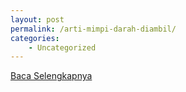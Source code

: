 ```yaml
---
layout: post
permalink: /arti-mimpi-darah-diambil/
categories:
    - Uncategorized
---
```


[Baca Selengkapnya](/08)
